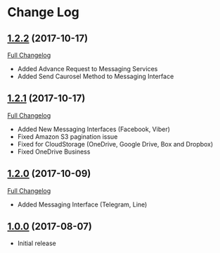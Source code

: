 # Change Log

## [1.2.2](https://github.com/CloudRail/cloudrail-si-xamarin-android-sdk/tree/1.2.2) (2017-10-17)
[Full Changelog](https://github.com/CloudRail/cloudrail-si-xamarin-ios-sdk/compare/1.2.1...1.2.2)

* Added Advance Request to Messaging Services
* Added Send Caurosel Method to Messaging Interface

## [1.2.1](https://github.com/CloudRail/cloudrail-si-xamarin-android-sdk/tree/1.2.1) (2017-10-17)
[Full Changelog](https://github.com/CloudRail/cloudrail-si-xamarin-ios-sdk/compare/1.2.0...1.2.1)

* Added New Messaging Interfaces (Facebook, Viber)
* Fixed Amazon S3 pagination issue
* Fixed for CloudStorage (OneDrive, Google Drive, Box and Dropbox)
* Fixed OneDrive Business

## [1.2.0](https://github.com/CloudRail/cloudrail-si-xamarin-android-sdk/tree/1.2.0) (2017-10-09)
[Full Changelog](https://github.com/CloudRail/cloudrail-si-ios-sdk/compare/1.2.0...1.0.0)

* Added Messaging Interface (Telegram, Line)

## [1.0.0](https://github.com/CloudRail/cloudrail-si-xamarin-android-sdk/tree/1.0.0) (2017-08-07)
- Initial release

